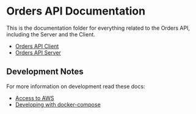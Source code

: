 # Orders API Documentation

This is the documentation folder for everything related to the Orders API, including the Server and the Client.

- [Orders API Client](./orders-api-client.md)
- [Orders API Server](./orders-api-server.md)

## Development Notes

For more information on development read these docs:

- [Access to AWS](./access-to-aws.md)
- [Developing with docker-compose](developing-with-docker-compose.md)
